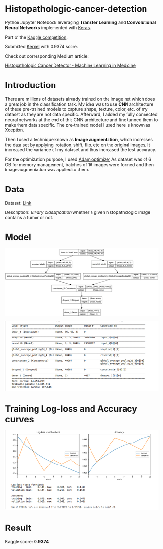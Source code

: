 # Histopathologic-cancer-detection
Python Jupyter Notebook leveraging **Transfer Learning** and **Convolutional Neural Networks** implemented with [Keras](https://keras.io/).

Part of the [Kaggle competition](https://www.kaggle.com/).

Submitted [Kernel](https://www.kaggle.com/c/histopathologic-cancer-detection/submissions) with 0.9374 score.

Check out corresponding Medium article:

[Histopathologic Cancer Detector - Machine Learning in Medicine](https://towardsdatascience.com/histopathologic-cancer-detector-finding-cancer-cells-with-machine-learning-b77ce1ee9b0a)


# Introduction

There are millions of datasets already trained on the image net which does a great job in the classification task.
My idea was to use **CNN** architecture of these pre-trained models to capture shape, texture, color, etc. of my dataset as they are not data specific.
Afterward, I added my fully connected neural networks at the end of this CNN architecture and fine tunned them to make them data specific.
The pre-trained model I used here is known as [Xception](https://towardsdatascience.com/review-xception-with-depthwise-separable-convolution-better-than-inception-v3-image-dc967dd42568).

Then I used a technique known as **Image augmentation**, which increases the data set by applying: rotation, shift, flip, etc on the original images. It increased the variance of my dataset and thus increased the test accuracy.

For the optimization purpose, I used [Adam optimizer](https://machinelearningmastery.com/adam-optimization-algorithm-for-deep-learning/)
As dataset was of 6 GB for memory management, batches of 16 images were formed and then image augmentation was applied to them.


# Data


Dataset: [Link](https://www.kaggle.com/c/histopathologic-cancer-detection/data)

Description: *Binary classification* whether a given histopathologic image contains a tumor or not.


# Model


![alt text](https://github.com/kulgarima/Histopathologic-cancer-detection/blob/master/model.jpg)


![alt text](https://github.com/kulgarima/Histopathologic-cancer-detection/blob/master/model.png)


# Training Log-loss and Accuracy curves

![alt text](https://github.com/kulgarima/Histopathologic-cancer-detection/blob/master/training.png)


# Result

Kaggle score: **0.9374**

